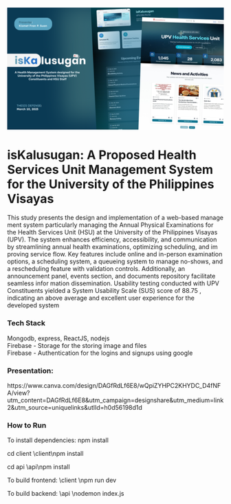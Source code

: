![isKalusugan](./iskalusugan.png)

<h1>isKalusugan:  A Proposed Health Services Unit
 Management System for the University of the
 Philippines Visayas</h1>
 
 This study presents the design and implementation of a web-based manage
ment system particularly managing the Annual Physical Examinations for
 the Health Services Unit (HSU) at the University of the Philippines Visayas
 (UPV). The system enhances efficiency, accessibility, and communication
 by streamlining annual health examinations, optimizing scheduling, and im
proving service flow. Key features include online and in-person examination
 options, a scheduling system, a queueing system to manage no-shows, and a
 rescheduling feature with validation controls. Additionally, an announcement
 panel, events section, and documents repository facilitate seamless infor
mation dissemination. Usability testing conducted with UPV Constituents
 yielded a System Usability Scale (SUS) score of 88.75 , indicating an above
average and excellent user experience for the developed system

<h3>Tech Stack</h3>
Mongodb, express, ReactJS, nodejs
<br> Firebase - Storage for the storing image and files
<br> Firebase - Authentication for the logins and signups using google

<h3>Presentation: </h3>
https://www.canva.com/design/DAGfRdLf6E8/wQpiZYHPC2KHYDC_D4fNFA/view?utm_content=DAGfRdLf6E8&utm_campaign=designshare&utm_medium=link2&utm_source=uniquelinks&utlId=h0d56198d1d

<h3>How to Run</h3>
To install dependencies:
npm install


cd client
\client\npm install

cd api
\api\npm install 

To build frontend: 
\client
\npm run dev 

To build backend: 
\api
\nodemon index.js
